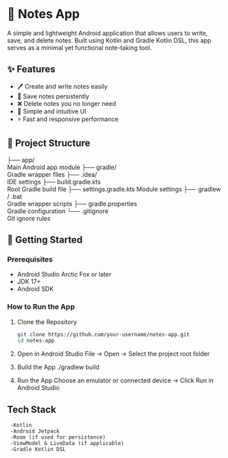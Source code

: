 # 📝 Notes App

A simple and lightweight Android application that allows users to write, save, and delete notes. Built using Kotlin and Gradle Kotlin DSL, this app serves as a minimal yet functional note-taking tool.

## ✨ Features

- 🖊 Create and write notes easily  
- 💾 Save notes persistently  
- ❌ Delete notes you no longer need  
- 🧠 Simple and intuitive UI  
- ⚡ Fast and responsive performance

## 📁 Project Structure
 ├── app/                 
 Main Android app module ├── gradle/            
 Gradle wrapper files ├── .idea/              
 IDE settings ├── build.gradle.kts    
 Root Gradle build file ├── settings.gradle.kts 
 Module settings ├── gradlew / .bat      
 Gradle wrapper scripts ├── gradle.properties    
 Gradle configuration └── .gitignore          
 Git ignore rules

## 🚀 Getting Started

### Prerequisites

- Android Studio Arctic Fox or later  
- JDK 17+  
- Android SDK

### How to Run the App

1. Clone the Repository  
   ```bash
   git clone https://github.com/your-username/notes-app.git
   cd notes-app

2. Open in Android Studio
      File → Open → Select the project root folder

3. Build the App
     ./gradlew build

4. Run the App
      Choose an emulator or connected device -> Click  Run in Android Studio

## Tech Stack
     -Kotlin
     -Android Jetpack
     -Room (if used for persistence)
     -ViewModel & LiveData (if applicable)
     -Gradle Kotlin DSL
